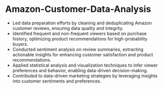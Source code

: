 # Amazon-Customer-Data-Analysis
- Led data preparation efforts by cleaning and deduplicating Amazon customer reviews, ensuring data quality and integrity.
- Identified frequent and non-frequent viewers based on purchase history, optimizing product recommendations for high-probability buyers.
- Conducted sentiment analysis on review summaries, extracting actionable insights for enhancing customer satisfaction and product recommendations.
- Applied statistical analysis and visualization techniques to infer viewer preferences and behavior, enabling data-driven decision-making.
- Contributed to data-driven marketing strategies by leveraging insights into customer sentiments and preferences.
